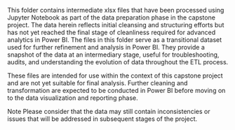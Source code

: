 This folder contains intermediate xlsx files that have been processed using Jupyter Notebook as part of the data preparation phase in the capstone project. 
The data herein reflects initial cleansing and structuring efforts but has not yet reached the final stage of cleanliness required for advanced analytics in Power BI.
The files in this folder serve as a transitional dataset used for further refinement and analysis in Power BI. 
They provide a snapshot of the data at an intermediary stage, useful for troubleshooting, audits, and understanding the evolution of data throughout the ETL process.

These files are intended for use within the context of this capstone project and are not yet suitable for final analysis. 
Further cleaning and transformation are expected to be conducted in Power BI before moving on to the data visualization and reporting phase.

Note
Please consider that the data may still contain inconsistencies or issues that will be addressed in subsequent stages of the project. 
